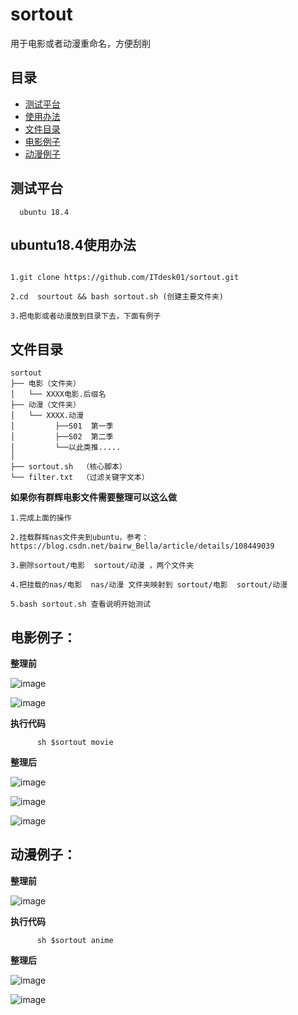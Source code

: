 # sortout
用于电影或者动漫重命名，方便刮削

## 目录
* [测试平台](#测试平台)
* [使用办法](#使用办法)
* [文件目录](#文件目录)
* [电影例子](#电影例子)
* [动漫例子](#动漫例子)

## 测试平台
      
      ubuntu 18.4

## ubuntu18.4使用办法
```

1.git clone https://github.com/ITdesk01/sortout.git

2.cd  sourtout && bash sortout.sh (创建主要文件夹)

3.把电影或者动漫放到目录下去，下面有例子

```

## 文件目录
```
sortout
├── 电影（文件夹）
│   └── XXXX电影.后缀名
├── 动漫（文件夹）
│   └── XXXX.动漫
│         ├──S01  第一季
│         ├──S02  第二季
│         └──以此类推.....
│ 
├── sortout.sh  （核心脚本）
└── filter.txt  （过滤关键字文本）
```

**如果你有群辉电影文件需要整理可以这么做**
```
1.完成上面的操作

2.挂载群辉nas文件夹到ubuntu，参考：https://blog.csdn.net/bairw_Bella/article/details/108449039

3.删除sortout/电影  sortout/动漫 ，两个文件夹

4.把挂载的nas/电影  nas/动漫 文件夹映射到 sortout/电影  sortout/动漫

5.bash sortout.sh 查看说明开始测试

```



## 电影例子：
**整理前**

![image](https://user-images.githubusercontent.com/38835844/112927366-736a8b80-9147-11eb-91e2-f83056cfe2b1.png)

![image](https://user-images.githubusercontent.com/38835844/112927415-867d5b80-9147-11eb-9e36-f39659003c88.png)


**执行代码**
```
      sh $sortout movie
```
**整理后**

![image](https://user-images.githubusercontent.com/38835844/112947346-429b4e00-9169-11eb-876f-7d135e9fc3b0.png)


![image](https://user-images.githubusercontent.com/38835844/112928790-d2c99b00-9149-11eb-807a-5d26d3db6384.png)

![image](https://user-images.githubusercontent.com/38835844/112929378-e32e4580-914a-11eb-8d33-3286958fe61f.png)


## 动漫例子：
**整理前**

![image](https://user-images.githubusercontent.com/38835844/112947664-aaea2f80-9169-11eb-81e1-2cb2c148cfe9.png)


**执行代码**
```
      sh $sortout anime
```
**整理后**

![image](https://user-images.githubusercontent.com/38835844/112948122-3f549200-916a-11eb-8121-c61208bf44ea.png)

![image](https://user-images.githubusercontent.com/38835844/112948205-5bf0ca00-916a-11eb-900a-6ec582ac651d.png)





